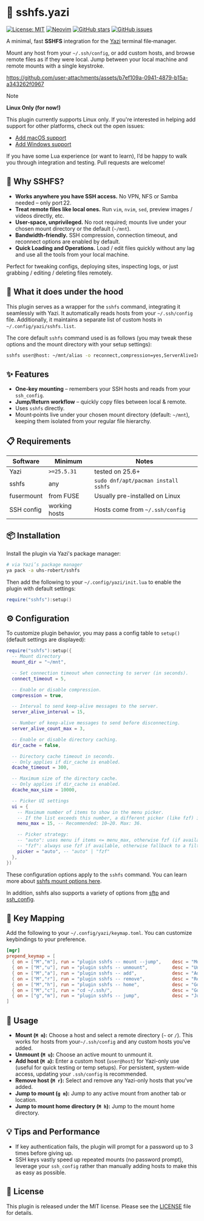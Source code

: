 # 🧲 sshfs.yazi

[![License: MIT](https://img.shields.io/badge/License-MIT-yellow.svg)](https://opensource.org/licenses/MIT)
[![Neovim](https://img.shields.io/badge/NeoVim-0.10+-57A143?logo=neovim)](https://neovim.io/)
[![GitHub stars](https://img.shields.io/github/stars/uhs-robert/sshfs.yazi?style=social)](https://github.com/uhs-robert/nvim-ssh/stargazers)
[![GitHub issues](https://img.shields.io/github/issues/uhs-robert/sshfs.yazi)](<https://github.com/uhs-robert/sshfs.yazi/issues>)

A minimal, fast **SSHFS** integration for the [Yazi](https://github.com/sxyazi/yazi) terminal file‑manager.

Mount any host from your `~/.ssh/config`, or add custom hosts, and browse remote files as if they were local. Jump between your local machine and remote mounts with a single keystroke.

<https://github.com/user-attachments/assets/b7ef109a-0941-4879-b15a-a343262f0967>

> [!NOTE]
>
> **Linux Only (for now!)**
>
> This plugin currently supports Linux only.
> If you're interested in helping add support for other platforms, check out the open issues:
>
> - [Add macOS support](https://github.com/uhs-robert/sshfs.yazi/issues/3)
> - [Add Windows support](https://github.com/uhs-robert/sshfs.yazi/issues/4)
>
> If you have some Lua experience (or want to learn), I’d be happy to walk you through integration and testing. Pull requests are welcome!

## 🤔 Why SSHFS?

- **Works anywhere you have SSH access.** No VPN, NFS or Samba needed – only port 22.
- **Treat remote files like local ones.** Run `vim`, `nvim`, `sed`, preview images / videos directly, etc.
- **User‑space, unprivileged.** No root required; mounts live under your chosen mount directory or the default (`~/mnt`).
- **Bandwidth‑friendly.** SSH compression, connection timeout, and reconnect options are enabled by default.
- **Quick Loading and Operations.** Load / edit files quickly without any lag and use all the tools from your local machine.

Perfect for tweaking configs, deploying sites, inspecting logs, or just grabbing / editing / deleting files remotely.

## 🧠 What it does under the hood

This plugin serves as a wrapper for the `sshfs` command, integrating it seamlessly with Yazi. It automatically reads hosts from your `~/.ssh/config` file. Additionally, it maintains a separate list of custom hosts in `~/.config/yazi/sshfs.list`.

The core default `sshfs` command used is as follows (you may tweak these options and the mount directory with your setup settings):

```sh
sshfs user@host: ~/mnt/alias -o reconnect,compression=yes,ServerAliveInterval=15,ServerAliveCountMax=3
```

## ✨ Features

- **One‑key mounting** – remembers your SSH hosts and reads from your `ssh_config`.
- **Jump/Return workflow** – quickly copy files between local & remote.
- Uses `sshfs` directly.
- Mount‑points live under your chosen mount directory (default: `~/mnt`), keeping them isolated from your regular file hierarchy.

## 📋 Requirements

| Software   | Minimum       | Notes                               |
| ---------- | ------------- | ----------------------------------- |
| Yazi       | `>=25.5.31`   | tested on 25.6+                     |
| sshfs      | any           | `sudo dnf/apt/pacman install sshfs` |
| fusermount | from FUSE     | Usually pre-installed on Linux      |
| SSH config | working hosts | Hosts come from `~/.ssh/config`     |

## 📦 Installation

Install the plugin via Yazi's package manager:

```sh
# via Yazi’s package manager
ya pack -a uhs-robert/sshfs
```

Then add the following to your `~/.config/yazi/init.lua` to enable the plugin with default settings:

```lua
require("sshfs"):setup()
```

## ⚙️ Configuration

To customize plugin behavior, you may pass a config table to `setup()` (default settings are displayed):

```lua
require("sshfs"):setup({
  -- Mount directory
  mount_dir = "~/mnt",

  -- Set connection timeout when connecting to server (in seconds).
  connect_timeout = 5,

  -- Enable or disable compression.
  compression = true,

  -- Interval to send keep-alive messages to the server.
  server_alive_interval = 15,

  -- Number of keep-alive messages to send before disconnecting.
  server_alive_count_max = 3,

  -- Enable or disable directory caching.
  dir_cache = false,

  -- Directory cache timeout in seconds.
  -- Only applies if dir_cache is enabled.
  dcache_timeout = 300,

  -- Maximum size of the directory cache.
  -- Only applies if dir_cache is enabled.
  dcache_max_size = 10000,

  -- Picker UI settings
  ui = {
    -- Maximum number of items to show in the menu picker.
    -- If the list exceeds this number, a different picker (like fzf) is used.
    menu_max = 15, -- Recommended: 10–20. Max: 36.

    -- Picker strategy:
    -- "auto": uses menu if items <= menu_max, otherwise fzf (if available) or a filterable list
    -- "fzf": always use fzf if available, otherwise fallback to a filterable list
    picker = "auto", -- "auto" | "fzf"
  },
})
```

These configuration options apply to the `sshfs` command. You can learn more about [sshfs mount options here](https://man7.org/linux/man-pages/man1/sshfs.1.html).

In addition, sshfs also supports a variety of options from [sftp](https://man7.org/linux/man-pages/man1/sftp.1.html) and [ssh_config](https://man7.org/linux/man-pages/man5/ssh_config.5.html).

## 🎹 Key Mapping

Add the following to your `~/.config/yazi/keymap.toml`. You can customize keybindings to your preference.

```toml
[mgr]
prepend_keymap = [
  { on = ["M","m"], run = "plugin sshfs -- mount --jump",    desc = "Mount & jump" },
  { on = ["M","u"], run = "plugin sshfs -- unmount",         desc = "Unmount SSHFS" },
  { on = ["M","a"], run = "plugin sshfs -- add",             desc = "Add SSH host" },
  { on = ["M","r"], run = "plugin sshfs -- remove",          desc = "Remove SSH host" },
  { on = ["M","h"], run = "plugin sshfs -- home",            desc = "Go to mount home" },
  { on = ["M","c"], run = "cd ~/.ssh/",                      desc = "Go to ssh config" },
  { on = ["g","m"], run = "plugin sshfs -- jump",            desc = "Jump to mount" },
]
```

## 🚀 Usage

- **Mount (`M m`):** Choose a host and select a remote directory (`~` or `/`). This works for hosts from your`~/.ssh/config` and any custom hosts you've added.
- **Unmount (`M u`):** Choose an active mount to unmount it.
- **Add host (`M a`):** Enter a custom host (`user@host`) for Yazi-only use (useful for quick testing or temp setups). For persistent, system-wide access, updating your `.ssh/config` is recommended.
- **Remove host (`M r`):** Select and remove any Yazi-only hosts that you've added.
- **Jump to mount (`g m`):** Jump to any active mount from another tab or location.
- **Jump to mount home directory (`M h`):** Jump to the mount home directory.

## 💡 Tips and Performance

- If key authentication fails, the plugin will prompt for a password up to 3 times before giving up.
- SSH keys vastly speed up repeated mounts (no password prompt), leverage your `ssh_config` rather than manually adding hosts to make this as easy as possible.

## 📜 License

This plugin is released under the MIT license. Please see the [LICENSE](https://github.com/uhs-robert/sshfs.yazi?tab=MIT-1-ov-file) file for details.
